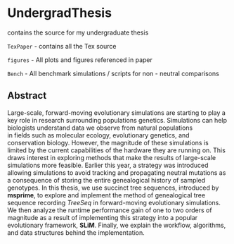 # UndergradThesis
contains the source for my undergraduate thesis

`TexPaper` - contains all the Tex source

`figures` - All plots and figures referenced in paper

`Bench` - All benchmark simulations / scripts for non - neutral comparisons

## Abstract

Large-scale, forward-moving evolutionary simulations are starting to play a key role in research surrounding populations genetics. Simulations can help biologists understand data we observe from natural populations  
in fields such as molecular ecology, evolutionary genetics, and conservation biology.
However, the magnitude of these simulations is limited by the current capabilities of the hardware they are running on. 
This draws interest in exploring methods that make the results of large-scale simulations more feasible. 
Earlier this year, a strategy was introduced allowing simulations to avoid tracking and propagating neutral 
mutations as a consequence of storing the entire genealogical history of sampled genotypes.
In this thesis, we use succinct tree sequences, introduced by **msprime**, to
explore and implement the method of genealogical tree sequence recording _TreeSeq_
in forward-moving evolutionary simulations. We then analyze the runtime performance gain of one to two orders of magnitude as a result of implementing this strategy into a popular evolutionary framework, **SLiM**.
Finally, we explain the workflow, algorithms, and data structures behind the implementation.
